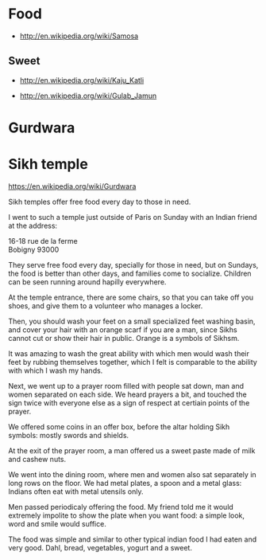 # Food

- http://en.wikipedia.org/wiki/Samosa

## Sweet

- http://en.wikipedia.org/wiki/Kaju_Katli

- http://en.wikipedia.org/wiki/Gulab_Jamun

# Gurdwara

# Sikh temple

<https://en.wikipedia.org/wiki/Gurdwara>

Sikh temples offer free food every day to those in need.

I went to such a temple just outside of Paris on Sunday with an Indian friend at the address:

16-18 rue de la ferme  
Bobigny 93000

They serve free food every day, specially for those in need, but on Sundays, the food is better than other days, and families come to socialize. Children can be seen running around hapilly everywhere.

At the temple entrance, there are some chairs, so that you can take off you shoes, and give them to a volunteer who manages a locker.

Then, you should wash your feet on a small specialized feet washing basin, and cover your hair with an orange scarf if you are a man, since Sikhs cannot cut or show their hair in public. Orange is a symbols of Sikhsm.

It was amazing to wash the great ability with which men would wash their feet by rubbing themselves together, which I felt is comparable to the ability with which I wash my hands.

Next, we went up to a prayer room filled with people sat down, man and women separated on each side. We heard prayers a bit, and touched the sign twice with everyone else as a sign of respect at certiain points of the prayer.

We offered some coins in an offer box, before the altar holding Sikh symbols: mostly swords and shields.

At the exit of the prayer room, a man offered us a sweet paste made of milk and cashew nuts.

We went into the dining room, where men and women also sat separately in long rows on the floor. We had metal plates, a spoon and a metal glass: Indians often eat with metal utensils only.

Men passed periodicaly offering the food. My friend told me it would extremely impolite to show the plate when you want food: a simple look, word and smile would suffice.

The food was simple and similar to other typical indian food I had eaten and very good. Dahl, bread, vegetables, yogurt and a sweet.
